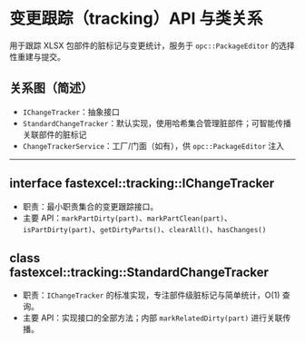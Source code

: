 # 变更跟踪（tracking）API 与类关系

用于跟踪 XLSX 包部件的脏标记与变更统计，服务于 `opc::PackageEditor` 的选择性重建与提交。

## 关系图（简述）
- `IChangeTracker`：抽象接口
- `StandardChangeTracker`：默认实现，使用哈希集合管理脏部件；可智能传播关联部件的脏标记
- `ChangeTrackerService`：工厂/门面（如有），供 `opc::PackageEditor` 注入

---

## interface fastexcel::tracking::IChangeTracker
- 职责：最小职责集合的变更跟踪接口。
- 主要 API：`markPartDirty(part)`、`markPartClean(part)`、`isPartDirty(part)`、`getDirtyParts()`、`clearAll()`、`hasChanges()`

## class fastexcel::tracking::StandardChangeTracker
- 职责：`IChangeTracker` 的标准实现，专注部件级脏标记与简单统计，O(1) 查询。
- 主要 API：实现接口的全部方法；内部 `markRelatedDirty(part)` 进行关联传播。


